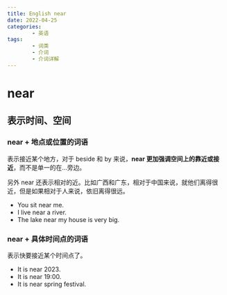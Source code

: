 ```yaml
---
title: English near
date: 2022-04-25
categories:
        - 英语
tags:
        - 词类
        - 介词
        - 介词详解
---
```


# near

## 表示时间、空间

### near + 地点或位置的词语

表示接近某个地方，对于 beside 和 by 来说，**near 更加强调空间上的靠近或接近**，而不是单一的在...旁边。

另外 near 还表示相对的近。比如广西和广东，相对于中国来说，就他们离得很近，但是如果相对于人来说，依旧离得很远。

- You sit near me.
- I live near a river.
- The lake near my house is very big.

### near + 具体时间点的词语

表示快要接近某个时间点了。

- It is near 2023.
- It is near 19:00.
- It is near spring festival.
